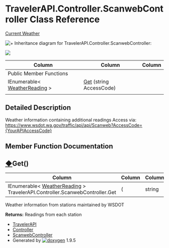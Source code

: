 # TravelerAPI.Controller.ScanwebController Class Reference

[Current Weather](group___weather.html)

![+](closed.png) Inheritance diagram for TravelerAPI.Controller.ScanwebController:

![](class_traveler_a_p_i_1_1_controller_1_1_scanweb_controller.png)

| Column | Column | Column |
| --- | --- | --- |
 | Public Member Functions |  | 
 | IEnumerable< [WeatherReading](class_weather_reading.html) > | [Get](class_traveler_a_p_i_1_1_controller_1_1_scanweb_controller.html#a2fa50d4f8b897a266b1b2c69aac684f2) (string AccessCode) | 
 |  |  | 


## Detailed Description

Weather information containing additional readings Access via: <https://www.wsdot.wa.gov/traffic/api/api/Scanweb?AccessCode={YourAPIAccessCode}>

## Member Function Documentation

## [◆](#a2fa50d4f8b897a266b1b2c69aac684f2)Get()

| Column | Column | Column | Column | Column | Column | Column |
| --- | --- | --- | --- | --- | --- | --- |
 | IEnumerable< [WeatherReading](class_weather_reading.html) > TravelerAPI.Controller.ScanwebController.Get | ( | string | *AccessCode* | ) |  | 


Weather information from stations maintained by WSDOT

**Returns:** Readings from each station


* [TravelerAPI](namespace_traveler_a_p_i.html)
* [Controller](namespace_traveler_a_p_i_1_1_controller.html)
* [ScanwebController](class_traveler_a_p_i_1_1_controller_1_1_scanweb_controller.html)
* Generated by [![doxygen](doxygen.svg)](https://www.doxygen.org/index.html) 1.9.5
